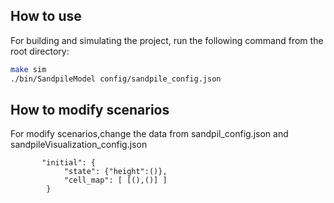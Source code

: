 ## How to use 
For building and simulating the project, run the following command from the root directory:
```sh
make sim
./bin/SandpileModel config/sandpile_config.json
```
## How to modify scenarios
For modify scenarios,change the data from sandpil_config.json and sandpileVisualization_config.json
```
       "initial": {
            "state": {"height":()}, 
            "cell_map": [ [(),()] ]
        }
```
